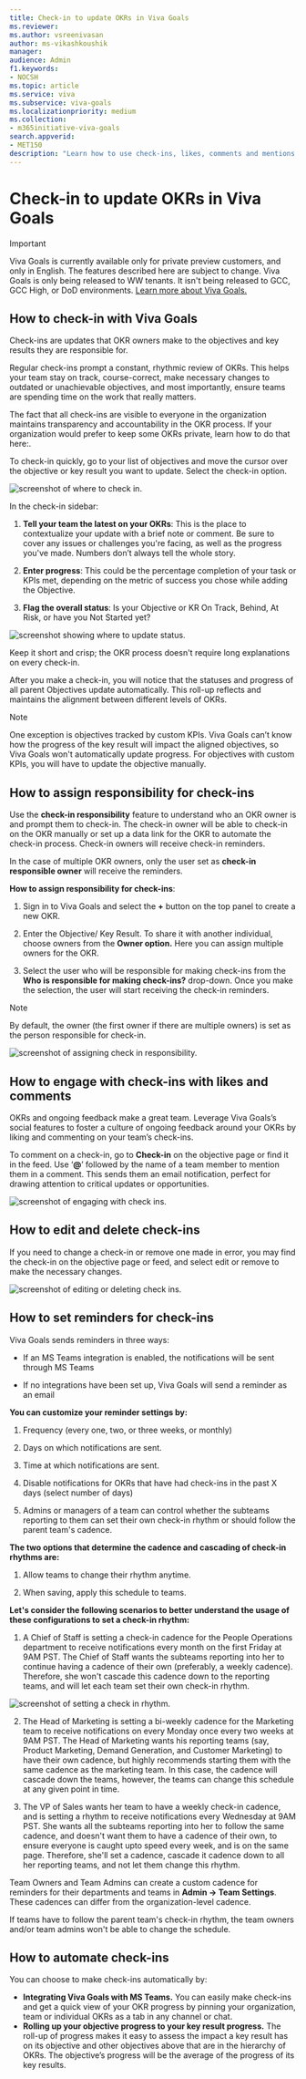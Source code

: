 ```yaml
---
title: Check-in to update OKRs in Viva Goals
ms.reviewer: 
ms.author: vsreenivasan
author: ms-vikashkoushik
manager: 
audience: Admin
f1.keywords:
- NOCSH
ms.topic: article
ms.service: viva
ms.subservice: viva-goals
ms.localizationpriority: medium
ms.collection:  
- m365initiative-viva-goals  
search.appverid:
- MET150
description: "Learn how to use check-ins, likes, comments and mentions to motivate and stay on track"
---
```


# Check-in to update OKRs in Viva Goals 

> [!IMPORTANT]
> Viva Goals is currently available only for private preview customers, and only in English. The features described here are subject to change. Viva Goals is only being released to WW tenants. It isn't being released to GCC, GCC High, or DoD environments. [Learn more about Viva Goals.](https://go.microsoft.com/fwlink/?linkid=2189933)

## How to check-in with Viva Goals 

Check-ins are updates that OKR owners make to the objectives and key results they are responsible for.

Regular check-ins prompt a constant, rhythmic review of OKRs. This helps your team stay on track, course-correct, make necessary changes to outdated or unachievable objectives, and most importantly, ensure teams are spending time on the work that really matters. 

The fact that all check-ins are visible to everyone in the organization maintains transparency and accountability in the OKR process. If your organization would prefer to keep some OKRs private, learn how to do that here:. 

To check-in quickly, go to your list of objectives and move the cursor over the objective or key result you want to update. Select the check-in option.

![screenshot of where to check in.](../media/goals/3/35/a.jpg)

In the check-in sidebar:

1. **Tell your team the latest on your OKRs**: This is the place to contextualize your update with a brief note or comment. Be sure to cover any issues or challenges you're facing, as well as the progress you've made. Numbers don’t always tell the whole story. 

2. **Enter progress**: This could be the percentage completion of your task or KPIs met, depending on the metric of success you chose while adding the Objective. 

3. **Flag the overall status**: Is your Objective or KR On Track, Behind, At Risk, or have you Not Started yet? 

![screenshot showing where to update status.](../media/goals/3/35/b.jpg)

Keep it short and crisp; the OKR process doesn't require long explanations on every check-in.

After you make a check-in, you will notice that the statuses and progress of all parent Objectives update automatically. This roll-up reflects and maintains the alignment between different levels of OKRs.

> [!Note] 
> One exception is objectives tracked by custom KPIs. Viva Goals can’t know how the progress of the key result will impact the aligned objectives, so Viva Goals won't automatically update progress. For objectives with custom KPIs, you will have to update the objective manually. 

## How to assign responsibility for check-ins

Use the **check-in responsibility** feature to understand who an OKR owner is and prompt them to check-in. The check-in owner will be able to check-in on the OKR manually or set up a data link for the OKR to automate the check-in process. Check-in owners will receive check-in reminders. 

In the case of multiple OKR owners, only the user set as **check-in responsible owner** will receive the reminders.

**How to assign responsibility for check-ins**:

1. Sign in to Viva Goals and select the **+** button on the top panel to create a new OKR.

2. Enter the Objective/ Key Result. To share it with another individual, choose owners from the **Owner option.** Here you can assign multiple owners for the OKR.

3. Select the user who will be responsible for making check-ins from the **Who is responsible for making check-ins?** drop-down.
Once you make the selection, the user will  start receiving the check-in reminders.

> [!Note] 
> By default, the owner (the first owner if there are multiple owners) is set as the person responsible for check-in.

![screenshot of assigning check in responsibility.](../media/goals/3/35/c.jpg)

## How to engage with check-ins with likes and comments

OKRs and ongoing feedback make a great team. Leverage Viva Goals’s social features to foster a culture of ongoing feedback around your OKRs by liking and commenting on your team’s check-ins. 

To comment on a check-in, go to **Check-in** on the objective page or find it in the feed. Use ‘**@**’ followed by the name of a team member to mention them in a comment. This sends them an email notification, perfect for drawing attention to critical updates or opportunities.

![screenshot of engaging with check ins.](../media/goals/3/35/d.jpg)

## How to edit and delete check-ins 

If you need to change a check-in or remove one made in error, you may find the check-in on the objective page or feed, and select edit or remove to make the necessary changes.

![screenshot of editing or deleting check ins.](../media/goals/3/35/e.jpg)

## How to set reminders for check-ins 

Viva Goals sends reminders in three ways: 

- If an MS Teams integration is enabled, the notifications will be sent through MS Teams 

- If no integrations have been set up, Viva Goals will send a reminder as an email

**You can customize your reminder settings by:**

1. Frequency (every one, two, or three weeks, or monthly)

2. Days on which notifications are sent. 

3. Time at which notifications are sent.

4. Disable notifications for OKRs that have had check-ins in the past X days (select number of days)

5. Admins or managers of a team can control whether the subteams reporting to them can set their own check-in rhythm or should follow the parent team's cadence. 

**The two options that determine the cadence and cascading of check-in rhythms are:** 

1. Allow teams to change their rhythm anytime.

2. When saving, apply this schedule to teams. 

**Let's consider the following scenarios to better understand the usage of these configurations to set a check-in rhythm:**

1. A Chief of Staff is setting a check-in cadence for the People Operations department to receive notifications every month on the first Friday at 9AM PST. The Chief of Staff wants the subteams reporting into her to continue having a cadence of their own (preferably, a weekly cadence). Therefore, she won't cascade this cadence down to the reporting teams, and will let each team set their own check-in rhythm. 

![screenshot of setting a check in rhythm.](../media/goals/3/35/f.jpg)

2. The Head of Marketing is setting a bi-weekly cadence for the Marketing team to receive notifications on every Monday once every two weeks at 9AM PST. The Head of Marketing wants his reporting teams (say, Product Marketing, Demand Generation, and Customer Marketing) to have their own cadence, but highly recommends starting them with the same cadence as the marketing team. In this case, the cadence will cascade down the teams, however, the teams can change this schedule at any given point in time. 

3. The VP of Sales wants her team to have a weekly check-in cadence, and is setting a rhythm to receive notifications every Wednesday at 9AM PST. She wants all the subteams reporting into her to follow the same cadence, and doesn't want them to have a cadence of their own, to ensure everyone is caught upto speed every week, and is on the same page. Therefore, she'll set a cadence, cascade it cadence down to all her reporting teams, and not let them change this rhythm.

Team Owners and Team Admins can create a custom cadence for reminders for their departments and teams in **Admin -> Team Settings**. These cadences can differ from the organization-level cadence. 

If teams have to follow the parent team's check-in rhythm, the team owners and/or team admins won't be able to change the schedule.

## How to automate check-ins 

You can choose to make check-ins automatically by:

- **Integrating Viva Goals with MS Teams.** You can easily make check-ins and get a quick view of your OKR progress by pinning your organization, team or individual OKRs as a tab in any channel or chat. 
- **Rolling up your objective progress to your key result progress.** The roll-up of progress makes it easy to assess the impact a key result has on its objective and other objectives above that are in the hierarchy of OKRs. The objective’s progress will be the average of the progress of its key results. 
